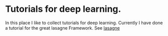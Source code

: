 # Tutorials for deep learning.

In this place I like to collect tutorials for deep learning. Currently I have done a tutorial for the great lasagne Framework. See [lasagne](lasagne)

